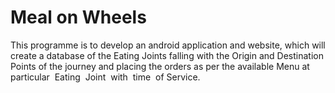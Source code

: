 # Meal on Wheels
This programme is to develop an android application and website, which will create a database of the Eating Joints falling with the Origin and Destination Points of the journey and placing the orders as per the available Menu at particular​ ​ Eating​ ​ Joint​ ​ with​ ​ time​ ​ of​ ​ Service.
